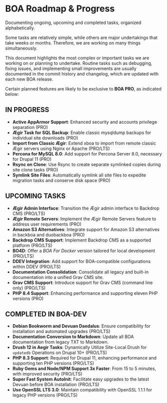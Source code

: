 # BOA Roadmap & Progress

Documenting ongoing, upcoming and completed tasks, organized alphabetically.

Some tasks are relatively simple, while others are major undertakings that take weeks or months. Therefore, we are working on many things simultaneously.

This document highlights the most complex or important tasks we are working on or planning to undertake. Routine tasks such as debugging, fixing issues, and implementing small improvements are usually documented in the commit history and changelog, which are updated with each new BOA release.

Certain planned features are likely to be exclusive to **BOA PRO**, as indicated below:

## IN PROGRESS

- **Active AppArmor Support**: Enhanced security and accounts privilege separation (PRO)
- **Ægir Task for SQL Backup**: Enable classic mysqldump backups for individual site downloads (PRO)
- **Import from Classic Ægir**: Extend xboa to import from remote classic Ægir servers using Nginx or Apache (PRO/LTS)
- **Percona for MySQL 8.0**: Add support for Percona Server 8.0, necessary for Drupal 11 (PRO)
- **Rsync on Clone**: Use Rsync to create separate symlinked copies during site clone tasks (PRO)
- **Symlink Site Files**: Automatically symlink all site files to expedite migration tasks and conserve disk space (PRO)

## UPCOMING TASKS

- **Ægir Admin Interface**: Transition the Ægir admin interface to Backdrop CMS (PRO/LTS)
- **Ægir Remote Servers**: Implement the Ægir Remote Servers feature to address user requirements (PRO)
- **Amazon S3 Alternatives**: Integrate support for Amazon S3 alternatives in backboa and duobackboa (PRO)
- **Backdrop CMS Support**: Implement Backdrop CMS as a supported platform (PRO/LTS)
- **BO4D**: Offer a *BOA For Docker* version tailored for local development (PRO/LTS)
- **DDEV Integration**: Add support for BOA-compatible configurations within DDEV (PRO/LTS)
- **Documentation Consolidation**: Consolidate all legacy and built-in documentation into a unified Grav CMS site.
- **Grav CMS Support**: Introduce support for Grav CMS (command line only) (PRO/LTS)
- **PHP 8.4 Support**: Enhancing performance and supporting eleven PHP versions (PRO)

## COMPLETED IN BOA-DEV

- **Debian Bookworm and Devuan Daedalus**: Ensure compatibility for installation and automated upgrades (PRO/LTS)
- **Documentation Conversion to Markdown**: Update all BOA documentation from legacy TXT to Markdown.
- **Drush 12 in Aegir Tasks**: Dynamically Utilize Site-Local Drush for `updatedb` Operations on Drupal 10+ (PRO/LTS)
- **PHP 8.3 Support**: Required for Drupal 11, enhancing performance and supporting ten PHP versions (PRO/LTS)
- **Ruby Gems and Node/NPM Support 3x Faster**: From 15 to 5 minutes, with improved security (PRO/LTS)
- **Super Fast System AutoInit**: Facilitate easy upgrades to the latest Devuan before BOA installation (PRO/LTS)
- **Use OpenSSL LTS 3.0**: Maintain compatibility with OpenSSL 1.1.1 for legacy PHP versions (PRO/LTS)
